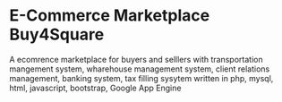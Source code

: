 # E-Commerce Marketplace Buy4Square
A ecomrence marketplace for buyers and selllers with transportation mangement system, wharehouse management system, client relations management, banking system, tax filling sysytem written in php, mysql, html, javascript, bootstrap, Google App Engine

